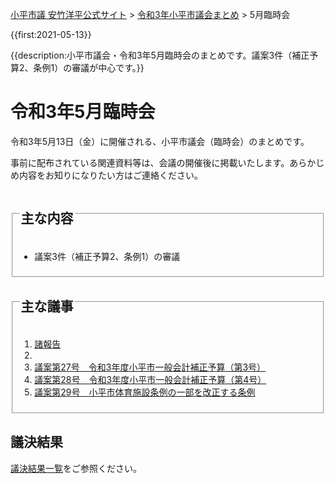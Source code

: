 <p class="breadcrumbs"><a href="https://yasutakeyohei.com/">小平市議 安竹洋平公式サイト</a> > <a href="../index.md">令和3年小平市議会まとめ</a> > 5月臨時会</p>

{{first:2021-05-13}}

{{description:小平市議会・令和3年5月臨時会のまとめです。議案3件（補正予算2、条例1）の審議が中心です。}}

# 令和3年5月臨時会
令和3年5月13日（金）に開催される、小平市議会（臨時会）のまとめです。

事前に配布されている関連資料等は、会議の開催後に掲載いたします。あらかじめ内容をお知りになりたい方はご連絡ください。

<fieldset class="summary">
  <legend>
    <h2 class="summary">主な内容</h2>
  </legend>
  <ul>
    <li class="play">議案3件（補正予算2、条例1）の審議</li>
  </ul>
  <!--<p class="summary"><i class="fa fa-play" aria-hidden="true"></i> 補正予算は、一般会計と、国民健康保険事業特別会計</p>
  <p class="summary"><i class="fa fa-play" aria-hidden="true"></i> 学校給食センターの更新にかかる契約議案は、委員会で否決ののち、本会議で可決</p>
  <p class="summary"><i class="fa fa-play" aria-hidden="true"></i> 四次長総基本構想は委員会で賛否同数で委員長採決の可決ののち、本会議で可決</p>-->
</fieldset>

<fieldset class="nittei">
  <legend>
    <h2> 主な議事 </h2>
  </legend>
  <div>

1. [諸報告](./syohokoku.md)
1. &nbsp;
1. [議案第27号　令和3年度小平市一般会計補正予算（第3号）](./gian-27.md)
1. [議案第28号　令和3年度小平市一般会計補正予算（第4号）](./gian-28.md)
1. [議案第29号　小平市体育施設条例の一部を改正する条例](./gian-29.md)


</div>
</fieldset>

## 議決結果

[議決結果一覧](../kekka-ichiran.md)をご参照ください。